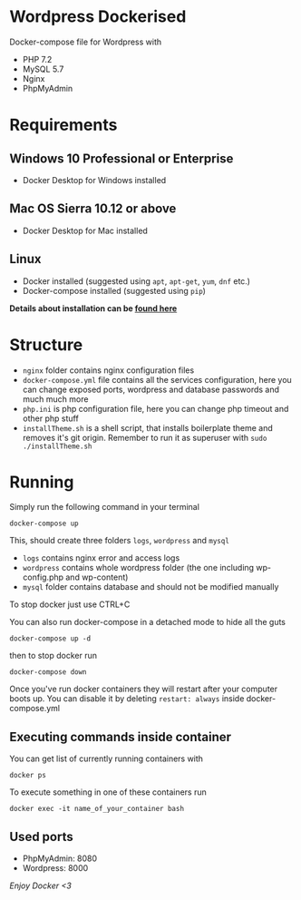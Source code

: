 # Wordpress Dockerised
Docker-compose file for Wordpress with
* PHP 7.2
* MySQL 5.7
* Nginx 
* PhpMyAdmin 

# Requirements

## Windows 10 Professional or Enterprise
* Docker Desktop for Windows installed

## Mac OS Sierra 10.12 or above
* Docker Desktop for Mac installed

## Linux
* Docker installed (suggested using `apt`, `apt-get`, `yum`, `dnf` etc.)
* Docker-compose installed (suggested using `pip`)

**Details about installation can be [found here](https://docs.docker.com/compose/install/)**

# Structure
* `nginx` folder contains nginx configuration files
* `docker-compose.yml` file contains all the services configuration, here you can change exposed ports, wordpress and database passwords and much much more
* `php.ini` is php configuration file, here you can change php timeout and other php stuff
* `installTheme.sh` is a shell script, that installs boilerplate theme and removes it's git origin. Remember to run it as superuser with `sudo ./installTheme.sh`

# Running
Simply run the following command in your terminal

`
docker-compose up
`

This, should create three folders `logs`, `wordpress` and `mysql`
* `logs` contains nginx error and access logs
* `wordpress` contains whole wordpress folder (the one including wp-config.php and wp-content)
* `mysql` folder contains database and should not be modified manually

To stop docker just use CTRL+C

You can also run docker-compose in a detached mode to hide all the guts

`
docker-compose up -d
`

then to stop docker run

`
docker-compose down
`

Once you've run docker containers they will restart after your computer boots up. You can disable it by deleting `restart: always` inside docker-compose.yml 
## Executing commands inside container
You can get list of currently running containers with 

`
docker ps
`

To execute something in one of these containers run 

`
docker exec -it name_of_your_container bash
`

## Used ports
* PhpMyAdmin: 8080
* Wordpress: 8000


*Enjoy Docker <3*